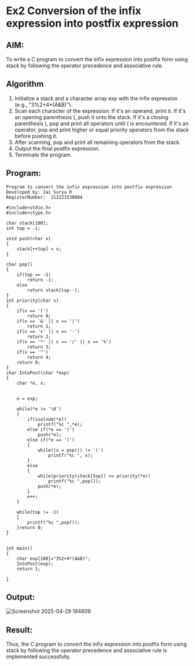 
# Ex2 Conversion of the infix expression into postfix expression
## AIM:
To write a C program to convert the infix expression into postfix form using stack by following the operator precedence and associative rule.

## Algorithm
1. Initialize a stack and a character array exp with the infix expression (e.g., "3%2+4*(A&B)").
2. Scan each character of the expression:
   If it's an operand, print it.
   If it's an opening parenthesis (, push it onto the stack.
   If it's a closing parenthesis ), pop and print all operators until ( is encountered.
   If it's an operator, pop and print higher or equal priority operators from the stack before pushing it.
3. After scanning, pop and print all remaining operators from the stack.
4. Output the final postfix expression.
5. Terminate the program.

## Program:
```
Program to convert the infix expression into postfix expression
Developed by: Jai Surya R
RegisterNumber:  212223230084

#include<stdio.h>
#include<ctype.h>

char stack[100];
int top = -1;

void push(char x)
{
    stack[++top] = x;
}

char pop()
{
    if(top == -1)
        return -1;
    else
        return stack[top--];
}
int priority(char x)
{
    if(x == '(')
        return 0;
    if(x == '&' || x == '|')
        return 1;
    if(x == '+' || x == '-')
        return 2;
    if(x == '*' || x == '/' || x == '%')
        return 3;
    if(x == '^')
        return 4;
    return 0;
}
char IntoPost(char *exp)
{
    char *e, x;
   
   
    e = exp;
    
    while(*e != '\0')
    {
        if(isalnum(*e))
            printf("%c ",*e);
        else if(*e == '(')
            push(*e);
        else if(*e == ')')
        {
            while((x = pop()) != '(')
                printf("%c ", x);
        }
        else
        {
            while(priority(stack[top]) >= priority(*e))
                printf("%c ",pop());
            push(*e);
        }
        e++;
    }
    
    while(top != -1)
    {
        printf("%c ",pop());
    }return 0;
}


int main()
{
    char exp[100]="3%2+4*(A&B)";
    IntoPost(exp);
    return 1;
    
}
```

## Output:

![Screenshot 2025-04-29 194809](https://github.com/user-attachments/assets/bb82596b-2a22-4da6-a553-35c294ca83b7)



## Result:
Thus, the C program to convert the infix expression into postfix form using stack by following the operator precedence and associative rule is implemented successfully.
